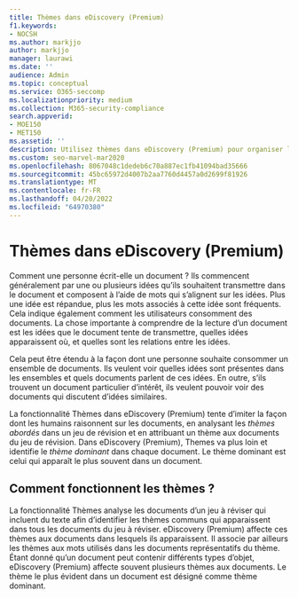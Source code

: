 ```yaml
---
title: Thèmes dans eDiscovery (Premium)
f1.keywords:
- NOCSH
ms.author: markjjo
author: markjjo
manager: laurawi
ms.date: ''
audience: Admin
ms.topic: conceptual
ms.service: O365-seccomp
ms.localizationpriority: medium
ms.collection: M365-security-compliance
search.appverid:
- MOE150
- MET150
ms.assetid: ''
description: Utilisez thèmes dans eDiscovery (Premium) pour organiser les ensembles de révision en recherchant le thème dominant dans chaque document.
ms.custom: seo-marvel-mar2020
ms.openlocfilehash: 8067048c1dedeb6c70a887ec1fb41094bad35666
ms.sourcegitcommit: 45bc65972d4007b2aa7760d4457a0d2699f81926
ms.translationtype: MT
ms.contentlocale: fr-FR
ms.lasthandoff: 04/20/2022
ms.locfileid: "64970380"
---
```

# <a name="themes-in-ediscovery-premium"></a>Thèmes dans eDiscovery (Premium)

Comment une personne écrit-elle un document ? Ils commencent généralement par une ou plusieurs idées qu’ils souhaitent transmettre dans le document et composent à l’aide de mots qui s’alignent sur les idées. Plus une idée est répandue, plus les mots associés à cette idée sont fréquents. Cela indique également comment les utilisateurs consomment des documents. La chose importante à comprendre de la lecture d’un document est les idées que le document tente de transmettre, quelles idées apparaissent où, et quelles sont les relations entre les idées.

Cela peut être étendu à la façon dont une personne souhaite consommer un ensemble de documents. Ils veulent voir quelles idées sont présentes dans les ensembles et quels documents parlent de ces idées. En outre, s’ils trouvent un document particulier d’intérêt, ils veulent pouvoir voir des documents qui discutent d’idées similaires.

La fonctionnalité Thèmes dans eDiscovery (Premium) tente d’imiter la façon dont les humains raisonnent sur les documents, en analysant les *thèmes abordés* dans un jeu de révision et en attribuant un thème aux documents du jeu de révision. Dans eDiscovery (Premium), Themes va plus loin et identifie le *thème dominant* dans chaque document. Le thème dominant est celui qui apparaît le plus souvent dans un document.

## <a name="how-does-themes-work"></a>Comment fonctionnent les thèmes ?

La fonctionnalité Thèmes analyse les documents d’un jeu à réviser qui incluent du texte afin d’identifier les thèmes communs qui apparaissent dans tous les documents du jeu à réviser. eDiscovery (Premium) affecte ces thèmes aux documents dans lesquels ils apparaissent. Il associe par ailleurs les thèmes aux mots utilisés dans les documents représentatifs du thème. Étant donné qu’un document peut contenir différents types d’objet, eDiscovery (Premium) affecte souvent plusieurs thèmes aux documents. Le thème le plus évident dans un document est désigné comme thème dominant.

